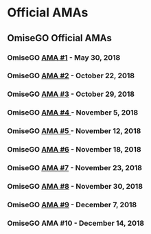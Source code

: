 # Official AMAs

## OmiseGO Official AMAs

### OmiseGO [AMA \#1](https://kb.buildomg.org/faq/official-amas-1/official-amas) - **May 30, 2018**

### OmiseGO [AMA \#2](https://kb.buildomg.org/faq/official-amas-1/omisego-ama-2) - October 22, 2018

### OmiseGO [AMA \#3](https://kb.buildomg.org/faq/official-amas-1/omisego-ama-3) - October 29, 2018

### OmiseGO [AMA \#4 ](https://kb.buildomg.org/faq/amas/omisego-ama-4)- November 5, 2018

### OmiseGO [AMA \#5 ](https://kb.buildomg.org/faq/amas/omisego-ama-5)- November 12, 2018

### OmiseGO [AMA \#6](https://www.reddit.com/r/omise_go/comments/9y464i/omisego_ama_6_november_18_2018/) - November 18, 2018

### OmiseGO [AMA \#7](https://kb.buildomg.org/faq/amas/omisego-ama-7) - November 23, 2018

### OmiseGO [AMA \#8](https://kb.buildomg.org/faq/amas/omisego-ama-8) - November 30, 2018

### OmiseGO [AMA \#9](https://kb.buildomg.org/faq/amas/omisego-ama-9) - December 7, 2018

### OmiseGO AMA \#10 - December 14, 2018







